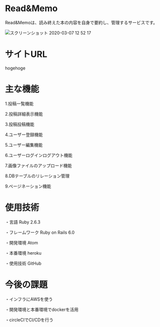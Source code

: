 # Read&Memo

Read&Memoは、読み終えた本の内容を自身で要約し、管理するサービスです。

![スクリーンショット 2020-03-07 12 52 17](https://user-images.githubusercontent.com/57691779/76136355-e0f6d600-6073-11ea-8dee-2083b0052886.png)



# サイトURL
hogehoge



# 主な機能
1.投稿一覧機能

2.投稿詳細表示機能

3.投稿投稿機能

4.ユーザー登録機能

5.ユーザー編集機能

6.ユーザーログインログアウト機能

7.画像ファイルのアップロード機能

8.DBテーブルのリレーション管理

9.ページネーション機能



# 使用技術

・言語
Ruby 2.6.3 

・フレームワーク
Ruby on Rails 6.0

・開発環境
Atom

・本番環境
heroku

・使用技術
GitHub



# 今後の課題
・インフラにAWSを使う

・開発環境と本番環境でdockerを活用

・circleCIでCI/CDを行う
